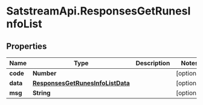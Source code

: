 # SatstreamApi.ResponsesGetRunesInfoList

## Properties
Name | Type | Description | Notes
------------ | ------------- | ------------- | -------------
**code** | **Number** |  | [optional] 
**data** | [**ResponsesGetRunesInfoListData**](ResponsesGetRunesInfoListData.md) |  | [optional] 
**msg** | **String** |  | [optional] 


